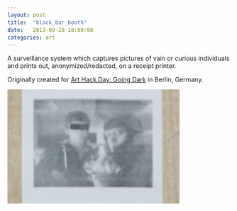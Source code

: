 ```yaml
---
layout: post
title:  "black_bar_booth"
date:   2013-09-28 18:00:00
categories: art
---
```


A surveillance system which captures pictures of vain or curious individuals and prints out, anonymized/redacted, on a receipt printer.

Originally created for [Art Hack Day: Going Dark](http://www.arthackday.net/events/going-dark) in Berlin, Germany.

![example 1](/images/20_bbbg.png)